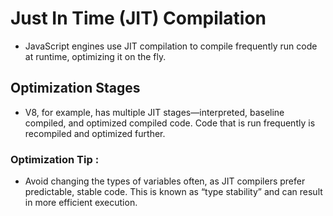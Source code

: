 # Just In Time (JIT) Compilation

- JavaScript engines use JIT compilation to compile frequently run code at runtime, optimizing it on the fly.

## Optimization Stages

- V8, for example, has multiple JIT stages—interpreted, baseline compiled, and optimized compiled code. Code that is run frequently is recompiled and optimized further.

### Optimization Tip :

- Avoid changing the types of variables often, as JIT compilers prefer predictable, stable code. This is known as “type stability” and can result in more efficient execution.
